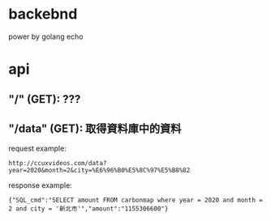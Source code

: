 # backebnd
power by golang echo

# api
## "/" (GET): ???
## "/data" (GET): 取得資料庫中的資料
request example:
```
http://ccuxvideos.com/data?year=2020&month=2&city=%E6%96%B0%E5%8C%97%E5%B8%82
```
response example:
```
{"SQL_cmd":"SELECT amount FROM carbonmap where year = 2020 and month = 2 and city = '新北市'","amount":"1155306600"}
```
